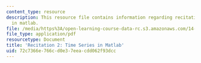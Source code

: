 ```yaml
---
content_type: resource
description: This resource file contains information regarding recitation 2 time series
  in matlab.
file: /media/https%3A/open-learning-course-data-rc.s3.amazonaws.com/14-384-time-series-analysis-fall-2013/72c7366e766cd0e37eeacdd062f93dcc_MIT14_384F13_rec2matlab.pdf
file_type: application/pdf
resourcetype: Document
title: 'Recitation 2: Time Series in Matlab'
uid: 72c7366e-766c-d0e3-7eea-cdd062f93dcc
---
```

